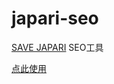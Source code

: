 # japari-seo

[SAVE JAPARI](https://wiki.japari.info/) SEO工具

[点此使用](https://atsunaakiya.github.io/japari-seo/)